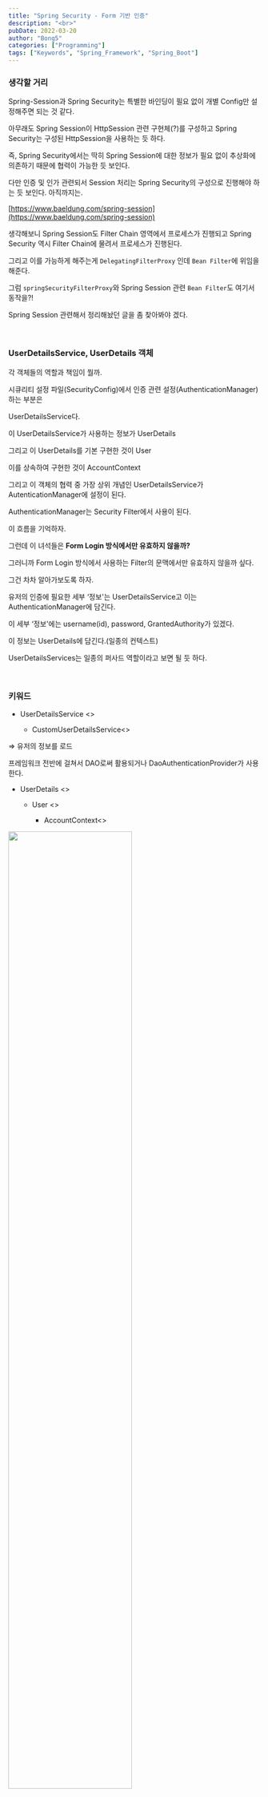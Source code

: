 ```yaml
---
title: "Spring Security - Form 기반 인증"
description: "<br>"
pubDate: 2022-03-20
author: "Bong5"
categories: ["Programming"]
tags: ["Keywords", "Spring_Framework", "Spring_Boot"]
---
```




### 생각할 거리

Spring-Session과 Spring Security는 특별한 바인딩이 필요 없이 개별 Config만 설정해주면 되는 것 같다.

아무래도 Spring Session이 HttpSession 관련 구현체(?)를 구성하고 Spring Security는 구성된 HttpSession을 사용하는 듯 하다.

즉, Spring Security에서는 딱히 Spring Session에 대한 정보가 필요 없이 추상화에 의존하기 때문에 협력이 가능한 듯 보인다.

다만 인증 및 인가 관련되서 Session 처리는 Spring Security의 구성으로 진행해야 하는 듯 보인다. 아직까지는.

[https://www.baeldung.com/spring-session](https://www.baeldung.com/spring-session)

생각해보니 Spring Session도 Filter Chain 영역에서 프로세스가 진행되고 Spring Security 역시 Filter Chain에 물려서 프로세스가 진행된다.

그리고 이를 가능하게 해주는게 `DelegatingFilterProxy` 인데 `Bean Filter`에 위임을 해준다.

그럼 `springSecurityFilterProxy`와 Spring Session 관련 `Bean Filter`도 여기서 동작을?!

Spring Session 관련해서 정리해놨던 글을 좀 찾아봐야 겠다.

<br>

### UserDetailsService, UserDetails 객체

각 객체들의 역할과 책임이 뭘까.

시큐리티 설정 파일(SecurityConfig)에서 인증 관련 설정(AuthenticationManager)하는 부분은

UserDetailsService다.

이 UserDetailsService가 사용하는 정보가 UserDetails

그리고 이 UserDetails를 기본 구현한 것이 User 

이를 상속하여 구현한 것이 AccountContext

그리고 이 객체의 협력 중 가장 상위 개념인 UserDetailsService가 AutenticationManager에 설정이 된다.

AuthenticationManager는 Security Filter에서 사용이 된다.

이 흐름을 기억하자.

그런데 이 녀석들은 **Form Login 방식에서만 유효하지 않을까?**

그러니까 Form Login 방식에서 사용하는 Filter의 문맥에서만 유효하지 않을까 싶다.

그건 차차 알아가보도록 하자.

유저의 인증에 필요한 세부 ‘정보'는 UserDetailsService고 이는 AuthenticationManager에 담긴다.

이 세부 ‘정보'에는 username(id), password, GrantedAuthority가 있겠다.

이 정보는 UserDetails에 담긴다.(일종의 컨텍스트)

UserDetailsServices는 일종의 퍼사드 역할이라고 보면 될 듯 하다.

<br>

### 키워드

- UserDetailsService <<interface>>
    - CustomUserDetailsService<<implement>>

⇒ 유저의 정보를 로드

프레임워크 전반에 걸쳐서 DAO로써 활용되거나 DaoAuthenticationProvider가 사용한다.

- UserDetails <<interface>>
    - User <<implement>>
        - AccountContext<<implement>>

<img src="/assets/img/springsecurity/img11.png" width="70%" height="auto" >

---

<br>

### AuthenticationProvider 객체 활용 및 구현

위에서 구현 및 활용한 `UserDetailsService`가 반환하는 `UserDetails`에 대해서 검증을 진행해야 함

이러한 검증은 `AuthenticationProvider`중 하나가 사용되는데, 우리는 이를 구현한 `CustomAuthenticationProvider`를 활용할 예정

<br>

### CustomAuthenticationProvider

`AuthenticationManager(ProviderManager)`가 호출할 `CustomAuthenticationProvider`를 구현하여 인증 유저에 대한 검증 로직을 수행

<img src="/assets/img/springsecurity/img12.png" width="70%" height="auto" >

<script src="https://gist.github.com/BongHoLee/97a92ee649c610e7ac4dbf3b1701ecbc.js"></script>

<br>

### Logout 및 보안처리

- SecurityContextLogoutHandler를 사용할 수 있다.

<script src="https://gist.github.com/BongHoLee/ae253db98eb666efb474243bcb886770.js"></script>

<br>

### 이쯤에서 Spring Session과 함께 해보자.

[https://www.baeldung.com/spring-session-jdbc](https://www.baeldung.com/spring-session-jdbc)

[https://www.javadevjournal.com/spring/spring-session-with-jdbc/](https://www.javadevjournal.com/spring/spring-session-with-jdbc/)

- spring-session-jdbc

디펜던시를 확인해보면 자동으로 session 관련 sql을 실행할 수 있게끔 sql 파일을 갖고 있음.

Configuration에서 `@EnableJdbcHttpSession`을 해주면 안된다. → Spring Autoconfiguration이 작동하지 않음(직접 작성하는것으로 인식)

따라서 `@SpringBootApplication`과 함께 위 어노테이션을 붙여주자.

뭔가 postgresql은 sqlsession table을 직접 생성해줘야 하나보다..

그리고  Account 객체를 Serializable 구현을 해줘야한다. → 세션에 이 객체가 직렬화 되어 저장되나 보다.

---

<br>

### 인증 추가 정보 전달 및 설정

### WebAuthenticationDetails, AuthenticationDetailsSource

<img src="/assets/img/springsecurity/img13.png" width="70%" height="auto" >

- AuthenticationFilter(UsernamePasswordAuthenticationFilter)
    - Security Filter 중 인증에 대한 책임을 담당하는 필터
- WebAuthenticationDetails
    - 인증 과정 중 전달된 데이터를 저장
    - Authentication의 details 속성에 저장
- AuthenticationDetailsSource
    - WebAuthenticationDetails 객체를 생성

클라이언트가 인증 정보(username, password) 외의 데이터를 전달하는 경우가 있다.

그리고 이 데이터들은 인증 과정, 인증 이후 등에서 필요할 때 사용이 되어야 할 수 있다.

이 때 이 정보들을 `Authentication` 객체의 `details` 속성에 담아서 저장을 하여 사용하는데, 이 `details` 객체의 타입은 `object`로써 어떤 타입도 저장이 가능하다.

그리고 그 `details` 중 하나가 바로 `WebAuthenticationDetails`이다. 

`WebAuthenticationDetails` 객체를 생성하는 객체가 `AuthenticationDetailsSource`

즉, `WebAuthenticationDetails` 객체는 클라이언트가 추가적으로 전달하는 데이터를 저장한다.

스프링 시큐리티는 기본적으로 `remoteAddress, SessionId`는 제공한다.

간단하게 AuthenticationFilter의 구현체 중 하나인 `UsernamePasswordAuthenticationFilter`의 코드를 살펴보면

<script src="https://gist.github.com/BongHoLee/1affab1538cd6d10622c6ba9d9d6f820.js"></script>

추가 설명이 필요 없이 위 코드의 주석을 확인해보면 

- 클라이언트의 요청
- AuthenticationFilter(UsernamePasswordAuthenticationFilter)가 호출됨
    - 클라이언트가 전달한 request로부터 username, password를 얻어옴
    - 인증을 위한(아직 인증은 안된) Authentication(UsernamePasswordAuthenticationToken) 생성
    - 생성한 Authentication에 details 속성 설정(setDetails)
- AuthenticationDetailsSource가 WebAuthenticationDetails를 세팅

이 `details`는 `Authentication` 객체가 활용될 수 있는 곳이라면 어디든 전역적으로 사용 할 수 있다.

<br>

### 인증 성공 핸들러

<img src="/assets/img/springsecurity/img14.png" width="70%" height="auto" >

인증 성공 핸들러에서 세션에 필요한 요소들을 추가하는 등 처리할 수 있을듯.

<br>

### CustomAuthenticationSuccessHandler

인증 성공 이후 `AuthenticationSuccessHanlder`를 호출하여 후속 작업을 할 수 있다.

`AuthenticationSuccessHadnler`는 인터페이스라서 아래 두 개 작업이 가능하다.

- 직접 구현체를 만들어서 등록한다.
- 스프링 시큐리티가 기본적으로 제공하는 클래스를 상속하여 추가 구현한다.

강좌에서는 상속을 이용해서 진행

<br>

<script src="https://gist.github.com/BongHoLee/6a6873cda225a8284e68d583e2f734b1.js"></script>

<br>

### 인증 실패 핸들러 구현

<img src="/assets/img/springsecurity/img15.png" width="70%" height="auto" >

인증 실패 시 AuthenticationFilter는 AuthenticationFailureHandler를 호출한다.

그리고 `AuthenticationFailureHandler`는 인터페이스로, 사용하는 방법에는 두 가지가 있다.

- 직접 구현체 구현 및 등록
- 스프링 시큐리티가 기본적으로 제공하는 구현체 상속

이번 강좌에서는 기본적으로 제공하는 구현체를 상속하는 방법으로 진행한다.

<br>

### CustomAuthenticationFailureHandler

<script src="https://gist.github.com/BongHoLee/ecba144a71d4f89c61eda0cc96817cbc.js"></script>

인증 프로세스 중 발생한 예외에 대해서 각각 에러 메시지를 설정했다.

그리고 인증 실패에 따른 이동 경로는 `/login?error=true&exception = errorMessage` 처럼 처리를 하고 이후 작업에 대해서 부모 클래스에 위임을 해준다.

이렇게 이동 경로로 redirect하게 되면 login Controller가 위 요청을 받아 처리한다.

<br>

### 인증 거부(인가 안됨) 처리

인증은 성공했지만 성공 이후 클라이언트가 접근하려는 자원에 대한 권한이 없을 경우 `인가 예외`(AcessDeniedException)가 발생하게 된다.

`인가 예외`는 **인증 필터가 처리하는게 아니라 `ExceptionTranslationFilter`가 처리**한다.

즉, 유저에 대한 인증은 처리되었지만 인증과 동시에 접근하려는 자원에 대한 `인가 예외`(AccessDeniedException)가 발생한 경우 
`ExceptionTranslationFilter`에서 `AccessDeniedHandler`를 호출하여 처리한다.

우리는 여기서 `AccessDeniedHandler`를 구현해보자.

<br>

### CustomAccessDeniedHandler

<script src="https://gist.github.com/BongHoLee/70452748172a996a215e7ab0195f3667.js"></script>